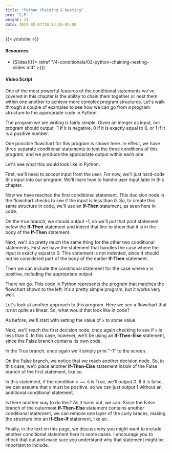 ```yaml
---
title: "Python Chaining & Nesting"
pre: "2.P. "
weight: 21
date: 2019-02-07T10:53:26-05:00
---
```


{{< youtube  >}}

#### Resources

* [Slides]({{< relref "/4-conditionals/02-python-chaining-nesting-slides.md" >}})

#### Video Script

One of the most powerful features of the conditional statements we've covered in this chapter is the ability to chain them together or nest them within one another to achieve more complex program structures. Let's walk through a couple of examples to see how we can go from a program structure to the appropriate code in Python.

The program we are writing is fairly simple. Given an integer as input, our program should output -1 if it is negative, 0 if it is exactly equal to 0, or 1 if it is a positive number.

One possible flowchart for this program is shown here. In effect, we have three separate conditional statements to test the three conditions of this program, and we produce the appropriate output within each one.

Let's see what this would look like in Python.

First, we'll need to accept input from the user. For now, we'll just hard-code this input into our program. We'll learn how to handle user input later in this chapter.

Now we have reached the first conditional statement. This decision node in the flowchart checks to see if the input is less than 0. So, to create this same structure in code, we'll use an **If-Then** statement, as seen here in code.

On the true branch, we should output -1, so we'll put that print statement below the **If-Then** statement and indent that line to show that it is in the body of the **If-Then** statement.

Next, we'll do pretty much the same thing for the other two conditional statements. First we have the statement that handles the case where the input is exactly equal to 0. This statement is not indented, since it should not be considered part of the body of the earlier **If-Then** statement.

Then we can include the conditional statement for the case where x is positive, including the appropriate output.

There we go. This code in Python represents the program that matches the flowchart shown to the left. It's a pretty simple program, but it works very well.

Let's look at another approach to this program. Here we see a flowchart that is not quite as linear. So, what would that look like in code?

As before, we'll start with setting the value of `x` to some value.

Next, we'll reach the first decision node, once again checking to see if `x` is less than 0. In this case, however, we'll be using an **If-Then-Else** statement, since the False branch contains its own code.

In the True branch, once again we'll simply print "-1" to the screen.

On the False branch, we notice that we reach another decision node. So, in this case, we'll place another **If-Then-Else** statement _inside_ of the False branch of the first statement, like so.

In this statement, if the condition `x == 0` is True, we'll output 0. If it is false, we can assume that x must be positive, so we can just output 1 without an additional conditional statement.

Is there another way to do this? As it turns out, we can. Since the False branch of the outermost **If-Then-Else** statement contains another conditional statement, we can remove one layer of the curly braces, making the structure into an **If-Else-If** statement, like so.

Finally, in the text on this page, we discuss why you might want to include another conditional statement here in some cases. I encourage you to check that out and make sure you understand why that statement might be important to include.
